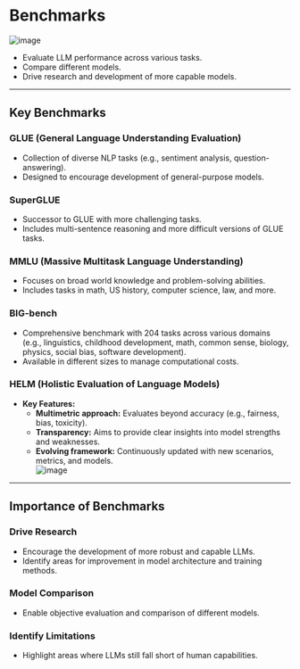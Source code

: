 # Benchmarks
![image](https://github.com/user-attachments/assets/49333479-fe4a-4a8a-b861-1646798c55b7)

- Evaluate LLM performance across various tasks.  
- Compare different models. 
- Drive research and development of more capable models.  

---

## Key Benchmarks

### GLUE (General Language Understanding Evaluation)
- Collection of diverse NLP tasks (e.g., sentiment analysis, question-answering).  
- Designed to encourage development of general-purpose models.  

### SuperGLUE
- Successor to GLUE with more challenging tasks.  
- Includes multi-sentence reasoning and more difficult versions of GLUE tasks.  

### MMLU (Massive Multitask Language Understanding)
- Focuses on broad world knowledge and problem-solving abilities.  
- Includes tasks in math, US history, computer science, law, and more.  

### BIG-bench
- Comprehensive benchmark with 204 tasks across various domains (e.g., linguistics, childhood development, math, common sense, biology, physics, social bias, software development).  
- Available in different sizes to manage computational costs.  

### HELM (Holistic Evaluation of Language Models)
- **Key Features:**  
  - **Multimetric approach:** Evaluates beyond accuracy (e.g., fairness, bias, toxicity).  
  - **Transparency:** Aims to provide clear insights into model strengths and weaknesses.  
  - **Evolving framework:** Continuously updated with new scenarios, metrics, and models.  
![image](https://github.com/user-attachments/assets/0f7a86d2-59cd-406e-8022-eea45f1de4e5)

---

## Importance of Benchmarks

### Drive Research
- Encourage the development of more robust and capable LLMs.  
- Identify areas for improvement in model architecture and training methods.  

### Model Comparison
- Enable objective evaluation and comparison of different models.  

### Identify Limitations
- Highlight areas where LLMs still fall short of human capabilities.
